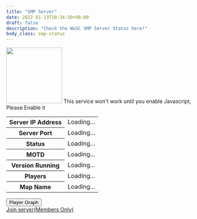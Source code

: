```yaml
---
title: "SMP Server"
date: 2022-01-13T10:34:50+08:00
draft: false
description: "Check the WoSC SMP Server Status here!"
body_class: smp-status
---
```

<script src="/scripts/smp-query.js"></script>
<div class="serverstatus pagetitle">
    <img src="/images/logo.png" class="style-exclude" width="150px">    
                <noscript>This service won't work until you enable Javascript, Please Enable it</noscript>
                    <div class="serverstatuspanel">
                    <table>
                        <tbody><tr><th>Server IP Address</th><td><span id="hostname">Loading... </span></td></tr>
                        <tr><th>Server Port</th><td><span id="port">Loading...</span></td></tr>
                        <tr><th>Status</th><td><div id="isonline">Loading...</div></td></tr>
                         <tr class="ping-disable-when-offline"><th>MOTD</th><td><span id="motd">Loading...</span></td></tr>
                        <tr class="ping-disable-when-offline"><th>Version Running</th><td><span id="version">Loading...</span></td></tr>
                        <tr class="ping-disable-when-offline"><th>Players</th><td><span id="playercount">Loading...</span></td></tr>
                        <tr class="ping-disable-when-offline"><th>Map Name</th><td><span id="mapname">Loading...</span></td></tr>
                        <!--<tr><th>Time Fetched</th><td><span id="timefetched">Loading...</span></td></tr>-->
                        </tbody>
                    </table>
                    <button type="button" class="collapsible collapsible-notbig collapsible-fullwidth">Player Graph</button>
                    <div class="content" style="display:none;">
                        <iframe id="playergraph" style="height:1110px; margin-top:-750px; border:10px #666 solid; border-radius:5px;" scrolling="no"  width="370px" loading="lazy"></iframe>
			        </div>
                    <div id="isofflinecss"></div>
                    <style>div.serverstatuspanel{width:100%;}</style>
                </div>
                <a class="button button-green join-btn" href="https://link.worldofsteelcraft.tk/smp-save">Join server(Members Only)</a>
		<div class="padding"></div>
    </div>
</div>
